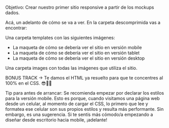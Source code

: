 Objetivo:
Crear nuestro primer sitio responsive a partir de los mockups dados. 

Acá, un adelanto de cómo se va a ver. En la carpeta descomprimida vas a encontrar:

Una carpeta templates con las siguientes imágenes:
- La maqueta de cómo se debería ver el sitio en versión mobile
- La maqueta de cómo se debería ver el sitio en versión tablet
- La maqueta de cómo se debería ver el sitio en versión desktop

Una carpeta images con todas las imágenes que utiliza el sitio. 

BONUS TRACK → Te damos el HTML ya resuelto para que te concentres al 100% en el CSS. 😎🥳🤓

Tip para antes de arrancar:
Se recomienda empezar por declarar los estilos para la versión mobile. Esto es porque, cuando
visitamos una página web desde un celular, al momento de cargar el CSS, lo primero que lee y
formatea ese celular son sus propios estilos y resulta más performante.
Sin embargo, es una sugerencia. Si te sentís más cómodo/a empezando a diseñar desde
escritorio hacia mobile, ¡adelante!